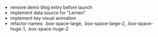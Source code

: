 * remove demo blog entry before launch
* implement data source for "Lernen"
* implement key visual animation
* refactor names: .box-space-large, .box-space-large-2, .box-space-huge-1, .box-space-huge-2
